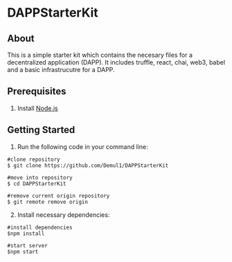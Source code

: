 # DAPPStarterKit

## About
This is a simple starter kit which contains the necesary files for a decentralized application (DAPP). It includes truffle, react, chai, web3, babel and a basic infrastrucutre for a DAPP. 

## Prerequisites

1. Install [Node.js](https://nodejs.org/en/download/)

## Getting Started

1. Run the following code in your command line:

```
#clone repository
$ git clone https://github.com/Demul1/DAPPStarterKit

#move into repository
$ cd DAPPStarterKit

#remove current origin repository
$ git remote remove origin
```
2. Install necessary dependencies:

```
#install dependencies
$npm install

#start server
$npm start
```


